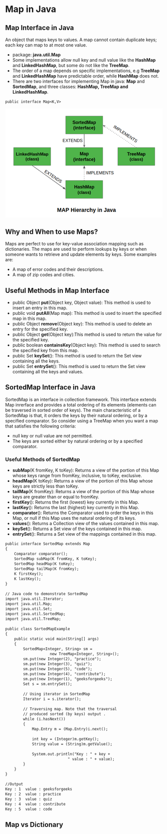 # Map in Java
## Map Interface in Java
An object that maps keys to values. A map cannot contain duplicate keys; each key can map to at most one value.
* package: **java.util.Map**
* Some implementations allow null key and null value like the **HashMap** and **LinkedHashMap**, but some do not like the **TreeMap**.
* The order of a map depends on specific implementations, e.g **TreeMap** and **LinkedHashMap** have predictable order, while **HashMap** does not.
* There are two interfaces for implementing Map in java: **Map** and **SortedMap**, and three classes: **HashMap, TreeMap and LinkedHashMap**.

```
public interface Map<K,V>
```

![Map Hirarchy in Java](map_hierarchy_in_java.png)

## Why and When to use Maps?
Maps are perfect to use for key-value association mapping such as dictionaries. The maps are used to perform lookups by keys or when someone wants to retrieve and update elements by keys. Some examples are:

* A map of error codes and their descriptions.
* A map of zip codes and cities.

## Useful Methods in Map Interface
* public Object **put**(Object key, Object value): This method is used to insert an entry in this map.
* public void **putAll**(Map map): This method is used to insert the specified map in this map.
* public Object **remove**(Object key): This method is used to delete an entry for the specified key.
* public Object **get**(Object key):This method is used to return the value for the specified key.
* public boolean **containsKey**(Object key): This method is used to search the specified key from this map.
* public Set **keySet**(): This method is used to return the Set view containing all the keys.
* public Set **entrySet**(): This method is used to return the Set view containing all the keys and values.

## SortedMap Interface in Java
SortedMap is an interface in collection framework. This interface extends Map inrerface and provides a total ordering of its elements (elements can be traversed in sorted order of keys).
The main characteristic of a SortedMap is that, it orders the keys by their natural ordering, or by a specified comparator. So consider using a TreeMap when you want a map that satisfies the following criteria:

* null key or null value are not permitted.
* The keys are sorted either by natural ordering or by a specified comparator.

### Useful Methods of SortedMap

* **subMap**(K fromKey, K toKey): Returns a view of the portion of this Map whose keys range from fromKey, inclusive, to toKey, exclusive.
* **headMap**(K toKey): Returns a view of the portion of this Map whose keys are strictly less than toKey.
* **tailMap**(K fromKey): Returns a view of the portion of this Map whose keys are greater than or equal to fromKey.
* **firstKey**(): Returns the first (lowest) key currently in this Map.
* **lastKey**(): Returns the last (highest) key currently in this Map.
* **comparator**(): Returns the Comparator used to order the keys in this Map, or null if this Map uses the natural ordering of its keys.
* **values**(): Returns a Collection view of the values contained in this map.
* **keySet**(): Returns a Set view of the keys contained in this map.
* **entrySet**(): Returns a Set view of the mappings contained in this map.

```
public interface SortedMap extends Map
{
    Comparator comparator();
    SortedMap subMap(K fromKey, K toKey);
    SortedMap headMap(K toKey);
    SortedMap tailMap(K fromKey);
    K firstKey();
    K lastKey();
}

// Java code to demonstrate SortedMap 
import java.util.Iterator; 
import java.util.Map; 
import java.util.Set; 
import java.util.SortedMap; 
import java.util.TreeMap; 

public class SortedMapExample 
{ 
	public static void main(String[] args) 
	{ 
		SortedMap<Integer, String> sm = 
					new TreeMap<Integer, String>(); 
		sm.put(new Integer(2), "practice"); 
		sm.put(new Integer(3), "quiz"); 
		sm.put(new Integer(5), "code"); 
		sm.put(new Integer(4), "contribute"); 
		sm.put(new Integer(1), "geeksforgeeks"); 
		Set s = sm.entrySet(); 

		// Using iterator in SortedMap 
		Iterator i = s.iterator(); 

		// Traversing map. Note that the traversal 
		// produced sorted (by keys) output . 
		while (i.hasNext()) 
		{ 
			Map.Entry m = (Map.Entry)i.next(); 

			int key = (Integer)m.getKey(); 
			String value = (String)m.getValue(); 

			System.out.println("Key : " + key + 
							" value : " + value); 
		} 
	} 
} 

//Output
Key : 1  value : geeksforgeeks
Key : 2  value : practice
Key : 3  value : quiz
Key : 4  value : contribute
Key : 5  value : code
```
## Map vs Dictionary
